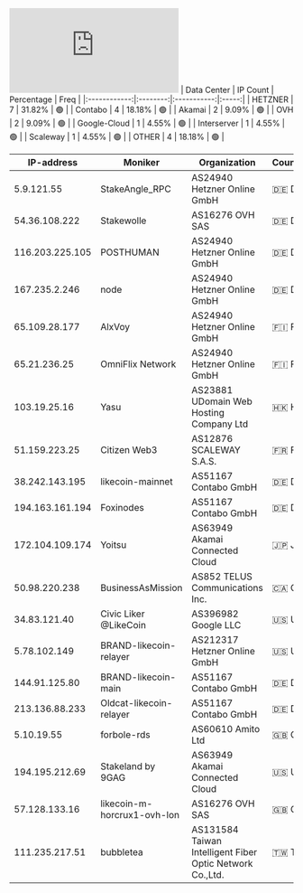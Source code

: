 ![Diagramm](https://github.com/obajay/StateSync-snapshots/blob/main/Projects/Likecoin/1/README.md)
| Data Center | IP Count | Percentage | Freq |
|:------------:|:--------:|:-----------:|:-----:|
| HETZNER | 7 | 31.82% | 🟢 |
| Contabo | 4 | 18.18% | 🟢 |
| Akamai | 2 | 9.09% | 🟢 |
| OVH | 2 | 9.09% | 🟢 |
| Google-Cloud | 1 | 4.55% | 🟢 |
| Interserver | 1 | 4.55% | 🟢 |
| Scaleway | 1 | 4.55% | 🟢 |
| OTHER | 4 | 18.18% | 🟢 |

<!-- START_TABLE -->
| IP-address | Moniker | Organization | Country | City |
|-------------|---------|---------------|---------|------|
| 5.9.121.55 | StakeAngle_RPC | AS24940 Hetzner Online GmbH | 🇩🇪 DE | Falkenstein |
| 54.36.108.222 | Stakewolle | AS16276 OVH SAS | 🇩🇪 DE | Frankfurt am Main |
| 116.203.225.105 | POSTHUMAN | AS24940 Hetzner Online GmbH | 🇩🇪 DE | Nürnberg |
| 167.235.2.246 | node | AS24940 Hetzner Online GmbH | 🇩🇪 DE | Falkenstein |
| 65.109.28.177 | AlxVoy | AS24940 Hetzner Online GmbH | 🇫🇮 FI | Helsinki |
| 65.21.236.25 | OmniFlix Network | AS24940 Hetzner Online GmbH | 🇫🇮 FI | Helsinki |
| 103.19.25.16 | Yasu | AS23881 UDomain Web Hosting Company Ltd | 🇭🇰 HK | Hong Kong |
| 51.159.223.25 | Citizen Web3 | AS12876 SCALEWAY S.A.S. | 🇫🇷 FR | Paris |
| 38.242.143.195 | likecoin-mainnet | AS51167 Contabo GmbH | 🇩🇪 DE | Düsseldorf |
| 194.163.161.194 | Foxinodes | AS51167 Contabo GmbH | 🇩🇪 DE | Essen |
| 172.104.109.174 | Yoitsu | AS63949 Akamai Connected Cloud | 🇯🇵 JP | Tokyo |
| 50.98.220.238 | BusinessAsMission | AS852 TELUS Communications Inc. | 🇨🇦 CA | Maple Ridge |
| 34.83.121.40 | Civic Liker @LikeCoin | AS396982 Google LLC | 🇺🇸 US | The Dalles |
| 5.78.102.149 | BRAND-likecoin-relayer | AS212317 Hetzner Online GmbH | 🇺🇸 US | Hillsboro |
| 144.91.125.80 | BRAND-likecoin-main | AS51167 Contabo GmbH | 🇩🇪 DE | Nürnberg |
| 213.136.88.233 | Oldcat-likecoin-relayer | AS51167 Contabo GmbH | 🇩🇪 DE | Nürnberg |
| 5.10.19.55 | forbole-rds | AS60610 Amito Ltd | 🇬🇧 GB | Mitcham |
| 194.195.212.69 | Stakeland by 9GAG | AS63949 Akamai Connected Cloud | 🇺🇸 US | Atlanta |
| 57.128.133.16 | likecoin-m-horcrux1-ovh-lon | AS16276 OVH SAS | 🇬🇧 GB | City of London |
| 111.235.217.51 | bubbletea | AS131584 Taiwan Intelligent Fiber Optic Network Co.,Ltd. | 🇹🇼 TW | Banqiao |

<!-- END_TABLE -->